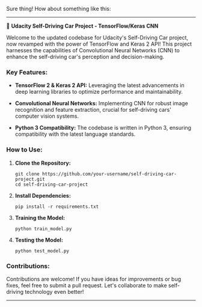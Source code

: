 Sure thing! How about something like this:

---

🚗 **Udacity Self-Driving Car Project - TensorFlow/Keras CNN**

Welcome to the updated codebase for Udacity's Self-Driving Car project, now revamped with the power of TensorFlow and Keras 2 API! This project harnesses the capabilities of Convolutional Neural Networks (CNN) to enhance the self-driving car's perception and decision-making.

### Key Features:

- **TensorFlow 2 & Keras 2 API:** Leveraging the latest advancements in deep learning libraries to optimize performance and maintainability.

- **Convolutional Neural Networks:** Implementing CNN for robust image recognition and feature extraction, crucial for self-driving cars' computer vision systems.

- **Python 3 Compatibility:** The codebase is written in Python 3, ensuring compatibility with the latest language standards.

### How to Use:

1. **Clone the Repository:**
   ```
   git clone https://github.com/your-username/self-driving-car-project.git
   cd self-driving-car-project
   ```

2. **Install Dependencies:**
   ```
   pip install -r requirements.txt
   ```

3. **Training the Model:**
   ```
   python train_model.py
   ```

4. **Testing the Model:**
   ```
   python test_model.py
   ```

### Contributions:

Contributions are welcome! If you have ideas for improvements or bug fixes, feel free to submit a pull request. Let's collaborate to make self-driving technology even better!


---
